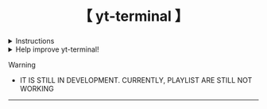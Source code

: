 <div align="center">
    <h1>【 yt-terminal 】</h1>
    <h3></h3>
</div>

<div align="center">

</div>
<details>
  <summary>Instructions</summary>

   - Requirements
     - bash
     - curl
     - sed
     - jq
     - mpv
     - yt-dlp

   - Installation
   ```installation
     git clone https://github.com/hans-chrstn/yt-terminal
     cd yt-terminal
     chmod +x ./yt # File that you got from this repo

     To test, run ./yt -t
     If player succeeds,
     Then just run ./yt or ./yt -v for video
   ```

   - Usage
   ```usage
     -v Play as video (default is audio-only)
     -V Debug video
     -A Debug audio
     -t Test mode (skips search and selection)
     -h Show this help message
   ```

</details>

<details>
  <summary>Help improve yt-terminal!</summary>

   - If you'd like to suggest fixes, feel free to [open an issue](https://github.com/hans-chrstn/yt-terminal/issues/new)
</details>

> [!WARNING]
> - IT IS STILL IN DEVELOPMENT. CURRENTLY, PLAYLIST ARE STILL NOT WORKING

---
